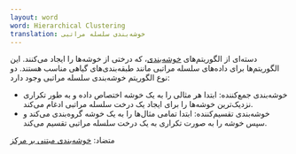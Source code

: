 ```yaml
---
layout: word
word: Hierarchical Clustering
translation: خوشه‌بندی سلسله مراتبی
---
```


دسته‌ای از الگوریتم‌های [خوشه‌بندی](/c/clustering)، که درختی از خوشه‌ها را ایجاد می‌کنند. این الگوریتم‌ها برای داده‌های سلسله مراتبی مانند طبقه‌بندی‌های گیاهی مناسب هستند. دو نوع الگوریتم خوشه‌بندی سلسله مراتبی وجود دارد:

- خوشه‌بندی جمع‌کننده: ابتدا هر مثالی را به یک خوشه اختصاص داده و به طور تکراری نزدیک‌ترین خوشه‌ها را برای ایجاد یک درخت سلسله مراتبی ادغام می‌کند.
- خوشه‌بندی تقسیم‌کننده: ابتدا تمامی مثال‌ها را به یک خوشه گروه‌بندی می‌کند و سپس خوشه را به صورت تکراری به یک درخت سلسله مراتبی تقسیم می‌کند.

متضاد: [خوشه‌بندی مبتنی بر مرکز](/c/centroid_based_clustering)
